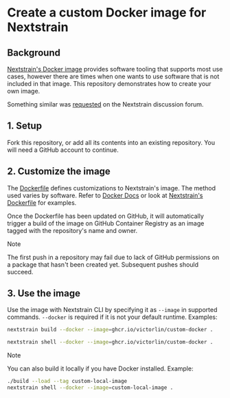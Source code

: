 # Create a custom Docker image for Nextstrain

## Background

[Nextstrain's Docker image] provides software tooling that supports most use
cases, however there are times when one wants to use software that is not
included in that image. This repository demonstrates how to create your own
image.

Something similar was [requested] on the Nextstrain discussion forum.

[Nextstrain's Docker image]: https://hub.docker.com/r/nextstrain/base
[requested]: https://discussion.nextstrain.org/t/is-it-possible-to-build-a-new-docker-image-with-a-dockerfile/1391


## 1. Setup

Fork this repository, or add all its contents into an existing repository. You
will need a GitHub account to continue.


## 2. Customize the image

The [Dockerfile] defines customizations to Nextstrain's image. The method used
varies by software. Refer to [Docker Docs] or look at [Nextstrain's Dockerfile]
for examples.

Once the Dockerfile has been updated on GitHub, it will automatically trigger a
build of the image on GitHub Container Registry as an image tagged with the
repository's name and owner.

> [!NOTE]
> The first push in a repository may fail due to lack of GitHub permissions on a
> package that hasn't been created yet. Subsequent pushes should succeed.

[Dockerfile]: ./Dockerfile
[Docker Docs]: https://docs.docker.com/build/building/packaging/
[Nextstrain's Dockerfile]: https://github.com/nextstrain/docker-base/blob/master/Dockerfile


## 3. Use the image

Use the image with Nextstrain CLI by specifying it as `--image` in supported
commands. `--docker` is required if it is not your default runtime. Examples:

```sh
nextstrain build --docker --image=ghcr.io/victorlin/custom-docker .

nextstrain shell --docker --image=ghcr.io/victorlin/custom-docker .
```

> [!NOTE]
> You can also build it locally if you have Docker installed. Example:
>
> ```sh
> ./build --load --tag custom-local-image
> nextstrain shell --docker --image=custom-local-image .
> ```
